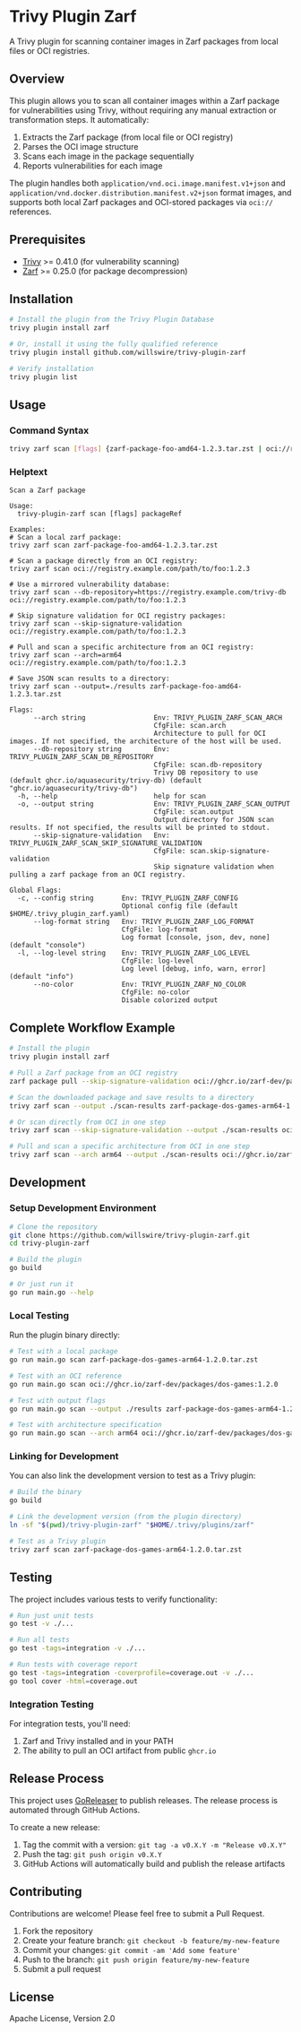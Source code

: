 # Trivy Plugin Zarf

A Trivy plugin for scanning container images in Zarf packages from local files or OCI registries.

## Overview

This plugin allows you to scan all container images within a Zarf package for vulnerabilities using Trivy, without requiring any manual extraction or transformation steps. It automatically:

1. Extracts the Zarf package (from local file or OCI registry)
2. Parses the OCI image structure
3. Scans each image in the package sequentially
4. Reports vulnerabilities for each image

The plugin handles both `application/vnd.oci.image.manifest.v1+json` and `application/vnd.docker.distribution.manifest.v2+json` format images, and supports both local Zarf packages and OCI-stored packages via `oci://` references.

## Prerequisites

- [Trivy](https://github.com/aquasecurity/trivy) >= 0.41.0 (for vulnerability scanning)
- [Zarf](https://github.com/defenseunicorns/zarf) >= 0.25.0 (for package decompression)

## Installation

```bash
# Install the plugin from the Trivy Plugin Database
trivy plugin install zarf

# Or, install it using the fully qualified reference
trivy plugin install github.com/willswire/trivy-plugin-zarf

# Verify installation
trivy plugin list
```

## Usage

### Command Syntax

```bash
trivy zarf scan [flags] {zarf-package-foo-amd64-1.2.3.tar.zst | oci://registry.example.com/path/to/foo:1.2.3}
```

### Helptext

```
Scan a Zarf package

Usage:
  trivy-plugin-zarf scan [flags] packageRef

Examples:
# Scan a local zarf package:
trivy zarf scan zarf-package-foo-amd64-1.2.3.tar.zst

# Scan a package directly from an OCI registry:
trivy zarf scan oci://registry.example.com/path/to/foo:1.2.3

# Use a mirrored vulnerability database:
trivy zarf scan --db-repository=https://registry.example.com/trivy-db oci://registry.example.com/path/to/foo:1.2.3

# Skip signature validation for OCI registry packages:
trivy zarf scan --skip-signature-validation oci://registry.example.com/path/to/foo:1.2.3

# Pull and scan a specific architecture from an OCI registry:
trivy zarf scan --arch=arm64 oci://registry.example.com/path/to/foo:1.2.3

# Save JSON scan results to a directory:
trivy zarf scan --output=./results zarf-package-foo-amd64-1.2.3.tar.zst

Flags:
      --arch string                 Env: TRIVY_PLUGIN_ZARF_SCAN_ARCH
                                    CfgFile: scan.arch
                                    Architecture to pull for OCI images. If not specified, the architecture of the host will be used.
      --db-repository string        Env: TRIVY_PLUGIN_ZARF_SCAN_DB_REPOSITORY
                                    CfgFile: scan.db-repository
                                    Trivy DB repository to use (default ghcr.io/aquasecurity/trivy-db) (default "ghcr.io/aquasecurity/trivy-db")
  -h, --help                        help for scan
  -o, --output string               Env: TRIVY_PLUGIN_ZARF_SCAN_OUTPUT
                                    CfgFile: scan.output
                                    Output directory for JSON scan results. If not specified, the results will be printed to stdout.
      --skip-signature-validation   Env: TRIVY_PLUGIN_ZARF_SCAN_SKIP_SIGNATURE_VALIDATION
                                    CfgFile: scan.skip-signature-validation
                                    Skip signature validation when pulling a zarf package from an OCI registry.

Global Flags:
  -c, --config string       Env: TRIVY_PLUGIN_ZARF_CONFIG
                            Optional config file (default $HOME/.trivy_plugin_zarf.yaml)
      --log-format string   Env: TRIVY_PLUGIN_ZARF_LOG_FORMAT
                            CfgFile: log-format
                            Log format [console, json, dev, none] (default "console")
  -l, --log-level string    Env: TRIVY_PLUGIN_ZARF_LOG_LEVEL
                            CfgFile: log-level
                            Log level [debug, info, warn, error] (default "info")
      --no-color            Env: TRIVY_PLUGIN_ZARF_NO_COLOR
                            CfgFile: no-color
                            Disable colorized output
```

## Complete Workflow Example

```bash
# Install the plugin
trivy plugin install zarf

# Pull a Zarf package from an OCI registry
zarf package pull --skip-signature-validation oci://ghcr.io/zarf-dev/packages/dos-games:1.2.0

# Scan the downloaded package and save results to a directory
trivy zarf scan --output ./scan-results zarf-package-dos-games-arm64-1.2.0.tar.zst

# Or scan directly from OCI in one step
trivy zarf scan --skip-signature-validation --output ./scan-results oci://ghcr.io/zarf-dev/packages/dos-games:1.2.0

# Pull and scan a specific architecture from OCI in one step
trivy zarf scan --arch arm64 --output ./scan-results oci://ghcr.io/zarf-dev/packages/dos-games:1.2.0
```

## Development

### Setup Development Environment

```bash
# Clone the repository
git clone https://github.com/willswire/trivy-plugin-zarf.git
cd trivy-plugin-zarf

# Build the plugin
go build

# Or just run it
go run main.go --help
```

### Local Testing

Run the plugin binary directly:

```bash
# Test with a local package
go run main.go scan zarf-package-dos-games-arm64-1.2.0.tar.zst

# Test with an OCI reference
go run main.go scan oci://ghcr.io/zarf-dev/packages/dos-games:1.2.0

# Test with output flags
go run main.go scan --output ./results zarf-package-dos-games-arm64-1.2.0.tar.zst

# Test with architecture specification
go run main.go scan --arch arm64 oci://ghcr.io/zarf-dev/packages/dos-games:1.2.0
```

### Linking for Development

You can also link the development version to test as a Trivy plugin:

```bash
# Build the binary
go build

# Link the development version (from the plugin directory)
ln -sf "$(pwd)/trivy-plugin-zarf" "$HOME/.trivy/plugins/zarf"

# Test as a Trivy plugin
trivy zarf scan zarf-package-dos-games-arm64-1.2.0.tar.zst
```

## Testing

The project includes various tests to verify functionality:

```bash
# Run just unit tests
go test -v ./...

# Run all tests
go test -tags=integration -v ./...

# Run tests with coverage report
go test -tags=integration -coverprofile=coverage.out -v ./...
go tool cover -html=coverage.out
```

### Integration Testing

For integration tests, you'll need:

1. Zarf and Trivy installed and in your PATH
2. The ability to pull an OCI artifact from public `ghcr.io`

## Release Process

This project uses [GoReleaser](https://goreleaser.com/) to publish releases. The release process is automated through GitHub Actions.

To create a new release:

1. Tag the commit with a version: `git tag -a v0.X.Y -m "Release v0.X.Y"`
2. Push the tag: `git push origin v0.X.Y`
3. GitHub Actions will automatically build and publish the release artifacts

## Contributing

Contributions are welcome! Please feel free to submit a Pull Request.

1. Fork the repository
2. Create your feature branch: `git checkout -b feature/my-new-feature`
3. Commit your changes: `git commit -am 'Add some feature'`
4. Push to the branch: `git push origin feature/my-new-feature`
5. Submit a pull request

## License

Apache License, Version 2.0
